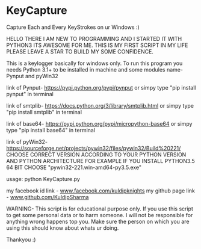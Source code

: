 # KeyCapture
Capture Each and Every KeyStrokes on ur Windows :)

HELLO THERE I AM NEW TO PROGRAMMING AND I STARTED IT WITH PYTHON3
ITS AWESOME FOR ME. THIS IS MY FIRST SCRIPT IN MY LIFE
PLEASE LEAVE A STAR TO BUILD MY SOME CONFIDENCE. 

This is a keylogger basically for windows only.
To run this program you needs Python 3.1+ to be installed in machine
and some modules name- Pynput and pyWin32

link of Pynput- https://pypi.python.org/pypi/pynput
or simpy type "pip install pynput" in terminal

link of smtplib- https://docs.python.org/3/library/smtplib.html
or simpy type "pip install smtplib" in terminal

link of base64- https://pypi.python.org/pypi/micropython-base64
or simpy type "pip install base64" in terminal

link of pyWin32- https://sourceforge.net/projects/pywin32/files/pywin32/Build%20221/
CHOOSE CORRECT VERSION ACCORDING TO YOUR PYTHON VERSION AND PYTHON ARCHITECTURE
FOR EXAMPLE IF YOU INSTALL PYTHON3.5 64 BIT CHOOSE "pywin32-221.win-amd64-py3.5.exe"

usage:
		python KeyCapture.py

my facebook id link - www.facebook.com/kuldipknights
my github page link - www.github.com/KuldipSharma		

WARNING- 	This script is for educational purpose only. If you use this script to get some personal data or to harm someone.
I will not be responsible for anything wrong happens top you. Make sure the person on which you are using this should know
about whats ur doing.

Thankyou :)
